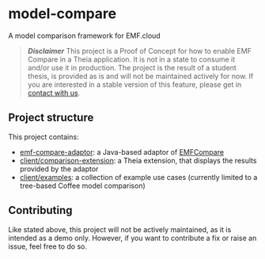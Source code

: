 # model-compare

A model comparison framework for EMF.cloud

> **_Disclaimer_**
> This project is a Proof of Concept for how to enable EMF Compare in a Theia application. It is not in a state to consume it and/or use it in production.
> The project is the result of a student thesis, is provided as is and will not be maintained actively for now. If you are interested in a stable version of this feature, please get in [contact with us](https://www.eclipse.org/emfcloud/contact/).

## Project structure

This project contains:

- [emf-compare-adaptor](./emf-compare-adaptor): a Java-based adaptor of [EMFCompare](https://www.eclipse.org/emf/compare/)
- [client/comparison-extension](./client/comparison-extension/): a Theia extension, that displays the results provided by the adaptor
- [client/examples](./client/examples/): a collection of example use cases (currently limited to a tree-based Coffee model comparison)

## Contributing

Like stated above, this project will not be actively maintained, as it is intended as a demo only. However, if you want to contribute a fix or raise an issue, feel free to do so.
